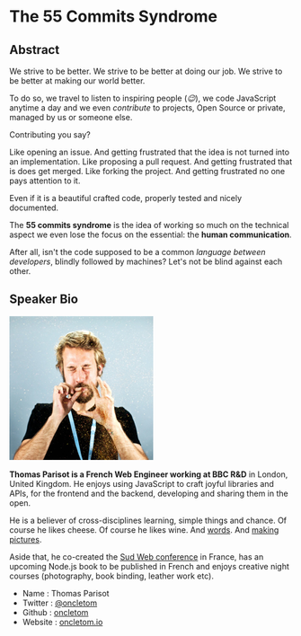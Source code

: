 # The 55 Commits Syndrome

## Abstract

We strive to be better.
We strive to be better at doing our job.
We strive to be better at making our world better.

To do so, we travel to listen to inspiring people (*:wink:*), we code JavaScript anytime a day and we even *contribute* to projects, Open Source or private, managed by us or someone else.

Contributing you say?

Like opening an issue. And getting frustrated that the idea is not turned into an implementation.
Like proposing a pull request. And getting frustrated that is does get merged.
Like forking the project. And getting frustrated no one pays attention to it.

Even if it is a beautiful crafted code, properly tested and nicely documented.

The **55 commits syndrome** is the idea of working so much on the technical aspect we even lose the focus on the essential: the **human communication**.

After all, isn't the code supposed to be a common *language between developers*, blindly followed by machines?
Let's not be blind against each other.

## Speaker Bio

![oncletom](images/oncletom.png)

**Thomas Parisot is a French Web Engineer working at BBC R&D** in London, United Kingdom. He enjoys using JavaScript to craft joyful libraries and APIs, for the frontend and the backend, developing  and sharing them in the open.

He is a believer of cross-disciplines learning, simple things and chance. Of course he likes cheese. Of course he likes wine. And [words](https://oncletom.io). And [making pictures](https://oncletom.io/photos/).

Aside that, he co-created the [Sud Web conference](http://sudweb.fr) in France, has an upcoming Node.js book to be published in French and enjoys creative night courses (photography, book binding, leather work etc).

* Name      : Thomas Parisot
* Twitter   : [@oncletom](https://twitter.com/oncletom)
* Github    : [oncletom](https://github.com/oncletom)
* Website   : [oncletom.io](https://oncletom.io)
